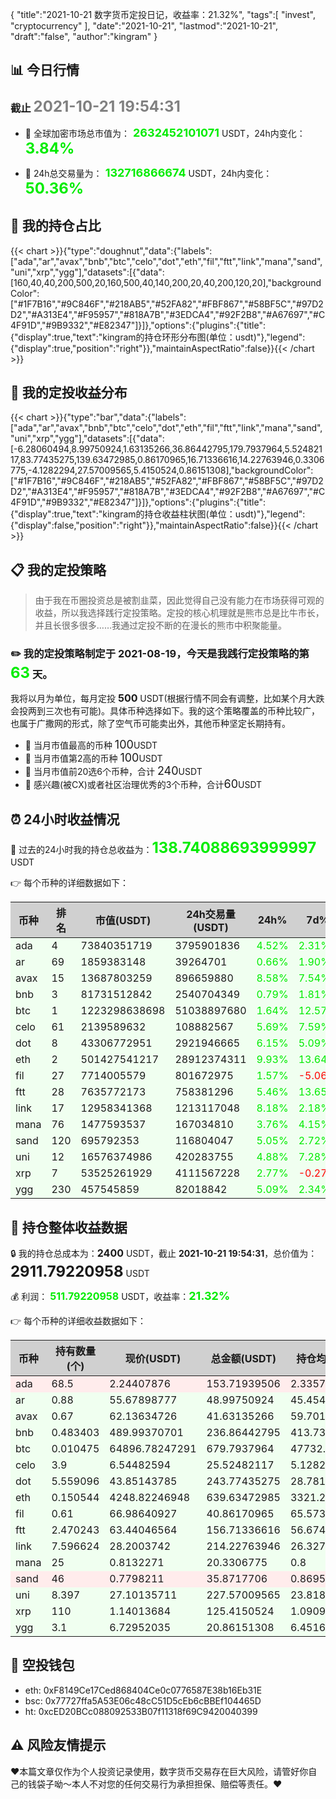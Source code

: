 {
"title":"2021-10-21 数字货币定投日记，收益率：21.32%",
"tags":[
"invest",
"cryptocurrency"
],
"date":"2021-10-21",
"lastmod":"2021-10-21",
"draft":"false",
"author":"kingram"
}

##  📊 今日行情
### 截止 <font color=grey size=5 >**2021-10-21 19:54:31**</font>
- 🍖 全球加密市场总市值为：<font color=#00EC00 size=4 > **2632452101071**</font> USDT，24h内变化：<font color=#00EC00 size=5 > **3.84%**</font>

- 🍤 24h总交易量为：<font color=#00EC00 size=4 > **132716866674**</font> USDT，24h内变化：<font color=#00EC00 size=5 > **50.36%**</font>

## 🎨 我的持仓占比
{{< chart >}}{"type":"doughnut","data":{"labels":["ada","ar","avax","bnb","btc","celo","dot","eth","fil","ftt","link","mana","sand","uni","xrp","ygg"],"datasets":[{"data":[160,40,40,200,500,20,160,500,40,140,200,20,40,200,120,20],"backgroundColor":["#1F7B16","#9C846F","#218AB5","#52FA82","#FBF867","#58BF5C","#97D2D2","#A313E4","#F95957","#818A7B","#3EDCA4","#92F2B8","#A67697","#C4F91D","#9B9332","#E82347"]}]},"options":{"plugins":{"title":{"display":true,"text":"kingram的持仓环形分布图(单位：usdt)"},"legend":{"display":true,"position":"right"}},"maintainAspectRatio":false}}{{< /chart >}}

## 🍺 我的定投收益分布
{{< chart >}}{"type":"bar","data":{"labels":["ada","ar","avax","bnb","btc","celo","dot","eth","fil","ftt","link","mana","sand","uni","xrp","ygg"],"datasets":[{"data":[-6.28060494,8.99750924,1.63135266,36.86442795,179.7937964,5.52482117,83.77435275,139.63472985,0.86170965,16.71336616,14.22763946,0.3306775,-4.1282294,27.57009565,5.4150524,0.86151308],"backgroundColor":["#1F7B16","#9C846F","#218AB5","#52FA82","#FBF867","#58BF5C","#97D2D2","#A313E4","#F95957","#818A7B","#3EDCA4","#92F2B8","#A67697","#C4F91D","#9B9332","#E82347"]}]},"options":{"plugins":{"title":{"display":true,"text":"kingram的持仓收益柱状图(单位：usdt)"},"legend":{"display":false,"position":"right"}},"maintainAspectRatio":false}}{{< /chart >}}

## 📋 我的定投策略

> 由于我在币圈投资总是被割韭菜，因此觉得自己没有能力在市场获得可观的收益，所以我选择践行定投策略。定投的核心机理就是熊市总是比牛市长，并且长很多很多……我通过定投不断的在漫长的熊市中积聚能量。

### ✏️ 我的定投策略制定于 **2021-08-19**，今天是我践行定投策略的第<font color=#00EC00 size=5 > **63**</font> 天。
我将以月为单位，每月定投 <font size=3 ><strong> 500 </strong></font> USDT(根据行情不同会有调整，比如某个月大跌会投两到三次也有可能)。具体币种选择如下。我的这个策略覆盖的币种比较广，也属于广撒网的形式，除了空气币可能卖出外，其他币种坚定长期持有。

- 🥇 当月市值最高的币种 <font size=4 >100</font>USDT
- 🥈 当月市值第2高的币种 <font size=4 >100</font>USDT
- 🥉 当月市值前20选6个币种，合计 <font size=4 >240</font>USDT
- 🏅 感兴趣(被CX)或者社区治理优秀的3个币种，合计<font size=4 >60</font>USDT

## ⏰ 24小时收益情况
📌 过去的24小时我的持仓总收益为：<font color=#00EC00 size=5 >**138.74088693999997**</font> USDT

👉 每个币种的详细数据如下：
<table>
    <thead><tr bgcolor="#d0d0d0" ><th>币种</th><th>排名</th><th>市值(USDT)</th><th>24h交易量(USDT)</th><th>24h%</th><th>7d%</th><th>24h收益</th></tr></thead>
    <tbody>
    <tr>
        <td bgcolor=#F0FFF0>ada</td>
        <td bgcolor=#F0FFF0>4</td>
        <td bgcolor=#F0FFF0>73840351719</td>
        <td bgcolor=#F0FFF0>3795901836</td>
        <td bgcolor=#F0FFF0><font color=#00EC00>4.52%</font></td>
        <td bgcolor=#F0FFF0><font color=#00EC00>2.31%</font></td>
        <td bgcolor=#F0FFF0><font color=#00EC00 size=3 ><strong>6.6411166</strong></font></td>
    </tr>
    <tr>
        <td bgcolor=#F0FFF0>ar</td>
        <td bgcolor=#F0FFF0>69</td>
        <td bgcolor=#F0FFF0>1859383148</td>
        <td bgcolor=#F0FFF0>39264701</td>
        <td bgcolor=#F0FFF0><font color=#00EC00>0.66%</font></td>
        <td bgcolor=#F0FFF0><font color=#00EC00>1.90%</font></td>
        <td bgcolor=#F0FFF0><font color=#00EC00 size=3 ><strong>0.31959215</strong></font></td>
    </tr>
    <tr>
        <td bgcolor=#F0FFF0>avax</td>
        <td bgcolor=#F0FFF0>15</td>
        <td bgcolor=#F0FFF0>13687803259</td>
        <td bgcolor=#F0FFF0>896659880</td>
        <td bgcolor=#F0FFF0><font color=#00EC00>8.58%</font></td>
        <td bgcolor=#F0FFF0><font color=#00EC00>7.54%</font></td>
        <td bgcolor=#F0FFF0><font color=#00EC00 size=3 ><strong>3.29055643</strong></font></td>
    </tr>
    <tr>
        <td bgcolor=#F0FFF0>bnb</td>
        <td bgcolor=#F0FFF0>3</td>
        <td bgcolor=#F0FFF0>81731512842</td>
        <td bgcolor=#F0FFF0>2540704349</td>
        <td bgcolor=#F0FFF0><font color=#00EC00>0.79%</font></td>
        <td bgcolor=#F0FFF0><font color=#00EC00>1.81%</font></td>
        <td bgcolor=#F0FFF0><font color=#00EC00 size=3 ><strong>1.86497705</strong></font></td>
    </tr>
    <tr>
        <td bgcolor=#F0FFF0>btc</td>
        <td bgcolor=#F0FFF0>1</td>
        <td bgcolor=#F0FFF0>1223298638698</td>
        <td bgcolor=#F0FFF0>51038897680</td>
        <td bgcolor=#F0FFF0><font color=#00EC00>1.64%</font></td>
        <td bgcolor=#F0FFF0><font color=#00EC00>12.57%</font></td>
        <td bgcolor=#F0FFF0><font color=#00EC00 size=3 ><strong>10.98305102</strong></font></td>
    </tr>
    <tr>
        <td bgcolor=#F0FFF0>celo</td>
        <td bgcolor=#F0FFF0>61</td>
        <td bgcolor=#F0FFF0>2139589632</td>
        <td bgcolor=#F0FFF0>108882567</td>
        <td bgcolor=#F0FFF0><font color=#00EC00>5.69%</font></td>
        <td bgcolor=#F0FFF0><font color=#00EC00>7.59%</font></td>
        <td bgcolor=#F0FFF0><font color=#00EC00 size=3 ><strong>1.37387611</strong></font></td>
    </tr>
    <tr>
        <td bgcolor=#F0FFF0>dot</td>
        <td bgcolor=#F0FFF0>8</td>
        <td bgcolor=#F0FFF0>43306772951</td>
        <td bgcolor=#F0FFF0>2921946665</td>
        <td bgcolor=#F0FFF0><font color=#00EC00>6.15%</font></td>
        <td bgcolor=#F0FFF0><font color=#00EC00>5.09%</font></td>
        <td bgcolor=#F0FFF0><font color=#00EC00 size=3 ><strong>14.11964241</strong></font></td>
    </tr>
    <tr>
        <td bgcolor=#F0FFF0>eth</td>
        <td bgcolor=#F0FFF0>2</td>
        <td bgcolor=#F0FFF0>501427541217</td>
        <td bgcolor=#F0FFF0>28912374311</td>
        <td bgcolor=#F0FFF0><font color=#00EC00>9.93%</font></td>
        <td bgcolor=#F0FFF0><font color=#00EC00>13.64%</font></td>
        <td bgcolor=#F0FFF0><font color=#00EC00 size=3 ><strong>57.75516478</strong></font></td>
    </tr>
    <tr>
        <td bgcolor=#F0FFF0>fil</td>
        <td bgcolor=#F0FFF0>27</td>
        <td bgcolor=#F0FFF0>7714005579</td>
        <td bgcolor=#F0FFF0>801672975</td>
        <td bgcolor=#F0FFF0><font color=#00EC00>1.57%</font></td>
        <td bgcolor=#F0FFF0><font color=#FF0000>-5.06%</font></td>
        <td bgcolor=#F0FFF0><font color=#00EC00 size=3 ><strong>0.6325761</strong></font></td>
    </tr>
    <tr>
        <td bgcolor=#F0FFF0>ftt</td>
        <td bgcolor=#F0FFF0>28</td>
        <td bgcolor=#F0FFF0>7635772173</td>
        <td bgcolor=#F0FFF0>758381296</td>
        <td bgcolor=#F0FFF0><font color=#00EC00>5.46%</font></td>
        <td bgcolor=#F0FFF0><font color=#00EC00>13.65%</font></td>
        <td bgcolor=#F0FFF0><font color=#00EC00 size=3 ><strong>8.11174485</strong></font></td>
    </tr>
    <tr>
        <td bgcolor=#F0FFF0>link</td>
        <td bgcolor=#F0FFF0>17</td>
        <td bgcolor=#F0FFF0>12958341368</td>
        <td bgcolor=#F0FFF0>1213117048</td>
        <td bgcolor=#F0FFF0><font color=#00EC00>8.18%</font></td>
        <td bgcolor=#F0FFF0><font color=#00EC00>2.18%</font></td>
        <td bgcolor=#F0FFF0><font color=#00EC00 size=3 ><strong>16.206975</strong></font></td>
    </tr>
    <tr>
        <td bgcolor=#F0FFF0>mana</td>
        <td bgcolor=#F0FFF0>76</td>
        <td bgcolor=#F0FFF0>1477593537</td>
        <td bgcolor=#F0FFF0>167034810</td>
        <td bgcolor=#F0FFF0><font color=#00EC00>3.76%</font></td>
        <td bgcolor=#F0FFF0><font color=#00EC00>4.15%</font></td>
        <td bgcolor=#F0FFF0><font color=#00EC00 size=3 ><strong>0.73636698</strong></font></td>
    </tr>
    <tr>
        <td bgcolor=#F0FFF0>sand</td>
        <td bgcolor=#F0FFF0>120</td>
        <td bgcolor=#F0FFF0>695792353</td>
        <td bgcolor=#F0FFF0>116804047</td>
        <td bgcolor=#F0FFF0><font color=#00EC00>5.05%</font></td>
        <td bgcolor=#F0FFF0><font color=#00EC00>2.72%</font></td>
        <td bgcolor=#F0FFF0><font color=#00EC00 size=3 ><strong>1.7240739</strong></font></td>
    </tr>
    <tr>
        <td bgcolor=#F0FFF0>uni</td>
        <td bgcolor=#F0FFF0>12</td>
        <td bgcolor=#F0FFF0>16576374986</td>
        <td bgcolor=#F0FFF0>420283755</td>
        <td bgcolor=#F0FFF0><font color=#00EC00>4.88%</font></td>
        <td bgcolor=#F0FFF0><font color=#00EC00>7.28%</font></td>
        <td bgcolor=#F0FFF0><font color=#00EC00 size=3 ><strong>10.59491169</strong></font></td>
    </tr>
    <tr>
        <td bgcolor=#F0FFF0>xrp</td>
        <td bgcolor=#F0FFF0>7</td>
        <td bgcolor=#F0FFF0>53525261929</td>
        <td bgcolor=#F0FFF0>4111567228</td>
        <td bgcolor=#F0FFF0><font color=#00EC00>2.77%</font></td>
        <td bgcolor=#F0FFF0><font color=#FF0000>-0.27%</font></td>
        <td bgcolor=#F0FFF0><font color=#00EC00 size=3 ><strong>3.37595958</strong></font></td>
    </tr>
    <tr>
        <td bgcolor=#F0FFF0>ygg</td>
        <td bgcolor=#F0FFF0>230</td>
        <td bgcolor=#F0FFF0>457545859</td>
        <td bgcolor=#F0FFF0>82018842</td>
        <td bgcolor=#F0FFF0><font color=#00EC00>5.09%</font></td>
        <td bgcolor=#F0FFF0><font color=#00EC00>2.34%</font></td>
        <td bgcolor=#F0FFF0><font color=#00EC00 size=3 ><strong>1.01030229</strong></font></td>
    </tr>
    </tbody>
</table>

## 🎯 持仓整体收益数据

🔒 我的持仓总成本为：<font size=3 >**2400**</font> USDT，截止 **2021-10-21 19:54:31**，总价值为：<font  size=5 >**2911.79220958**</font> USDT

💰 利润： <font color=#00EC00 size=3 >**511.79220958**</font> USDT，收益率：<font color=#00EC00 size=4 >**21.32%**</font>

👉 每个币种的详细收益数据如下：

<table>
    <thead><tr bgcolor="#d0d0d0" ><th>币种</th><th>持有数量(个)</th><th>现价(USDT)</th><th>总金额(USDT)</th><th>持仓均价(USDT)</th><th>成本(USDT)</th><th>利润(USDT)</th><th>收益率</th></tr></thead>
    <tbody>
    <tr>
        <td bgcolor=#FFECEC>ada</td>
        <td bgcolor=#FFECEC>68.5</td>
        <td bgcolor=#FFECEC>2.24407876</td>
        <td bgcolor=#FFECEC>153.71939506</td>
        <td bgcolor=#FFECEC>2.33576642</td>
        <td bgcolor=#FFECEC>160</td>
        <td bgcolor=#FFECEC>-6.28060494</td>
        <td bgcolor=#FFECEC><font color=#FF0000 size=3 ><strong>-3.93%</strong></font></td>
    </tr>
    <tr>
        <td bgcolor=#F0FFF0>ar</td>
        <td bgcolor=#F0FFF0>0.88</td>
        <td bgcolor=#F0FFF0>55.67898777</td>
        <td bgcolor=#F0FFF0>48.99750924</td>
        <td bgcolor=#F0FFF0>45.45454545</td>
        <td bgcolor=#F0FFF0>40</td>
        <td bgcolor=#F0FFF0>8.99750924</td>
        <td bgcolor=#F0FFF0><font color=#00EC00 size=3 ><strong>22.49%</strong></font></td>
    </tr>
    <tr>
        <td bgcolor=#F0FFF0>avax</td>
        <td bgcolor=#F0FFF0>0.67</td>
        <td bgcolor=#F0FFF0>62.13634726</td>
        <td bgcolor=#F0FFF0>41.63135266</td>
        <td bgcolor=#F0FFF0>59.70149254</td>
        <td bgcolor=#F0FFF0>40</td>
        <td bgcolor=#F0FFF0>1.63135266</td>
        <td bgcolor=#F0FFF0><font color=#00EC00 size=3 ><strong>4.08%</strong></font></td>
    </tr>
    <tr>
        <td bgcolor=#F0FFF0>bnb</td>
        <td bgcolor=#F0FFF0>0.483403</td>
        <td bgcolor=#F0FFF0>489.99370701</td>
        <td bgcolor=#F0FFF0>236.86442795</td>
        <td bgcolor=#F0FFF0>413.73346876</td>
        <td bgcolor=#F0FFF0>200</td>
        <td bgcolor=#F0FFF0>36.86442795</td>
        <td bgcolor=#F0FFF0><font color=#00EC00 size=3 ><strong>18.43%</strong></font></td>
    </tr>
    <tr>
        <td bgcolor=#F0FFF0>btc</td>
        <td bgcolor=#F0FFF0>0.010475</td>
        <td bgcolor=#F0FFF0>64896.78247291</td>
        <td bgcolor=#F0FFF0>679.7937964</td>
        <td bgcolor=#F0FFF0>47732.69689737</td>
        <td bgcolor=#F0FFF0>500</td>
        <td bgcolor=#F0FFF0>179.7937964</td>
        <td bgcolor=#F0FFF0><font color=#00EC00 size=3 ><strong>35.96%</strong></font></td>
    </tr>
    <tr>
        <td bgcolor=#F0FFF0>celo</td>
        <td bgcolor=#F0FFF0>3.9</td>
        <td bgcolor=#F0FFF0>6.54482594</td>
        <td bgcolor=#F0FFF0>25.52482117</td>
        <td bgcolor=#F0FFF0>5.12820513</td>
        <td bgcolor=#F0FFF0>20</td>
        <td bgcolor=#F0FFF0>5.52482117</td>
        <td bgcolor=#F0FFF0><font color=#00EC00 size=3 ><strong>27.62%</strong></font></td>
    </tr>
    <tr>
        <td bgcolor=#F0FFF0>dot</td>
        <td bgcolor=#F0FFF0>5.559096</td>
        <td bgcolor=#F0FFF0>43.85143785</td>
        <td bgcolor=#F0FFF0>243.77435275</td>
        <td bgcolor=#F0FFF0>28.78165802</td>
        <td bgcolor=#F0FFF0>160</td>
        <td bgcolor=#F0FFF0>83.77435275</td>
        <td bgcolor=#F0FFF0><font color=#00EC00 size=3 ><strong>52.36%</strong></font></td>
    </tr>
    <tr>
        <td bgcolor=#F0FFF0>eth</td>
        <td bgcolor=#F0FFF0>0.150544</td>
        <td bgcolor=#F0FFF0>4248.82246948</td>
        <td bgcolor=#F0FFF0>639.63472985</td>
        <td bgcolor=#F0FFF0>3321.28812839</td>
        <td bgcolor=#F0FFF0>500</td>
        <td bgcolor=#F0FFF0>139.63472985</td>
        <td bgcolor=#F0FFF0><font color=#00EC00 size=3 ><strong>27.93%</strong></font></td>
    </tr>
    <tr>
        <td bgcolor=#F0FFF0>fil</td>
        <td bgcolor=#F0FFF0>0.61</td>
        <td bgcolor=#F0FFF0>66.98640927</td>
        <td bgcolor=#F0FFF0>40.86170965</td>
        <td bgcolor=#F0FFF0>65.57377049</td>
        <td bgcolor=#F0FFF0>40</td>
        <td bgcolor=#F0FFF0>0.86170965</td>
        <td bgcolor=#F0FFF0><font color=#00EC00 size=3 ><strong>2.15%</strong></font></td>
    </tr>
    <tr>
        <td bgcolor=#F0FFF0>ftt</td>
        <td bgcolor=#F0FFF0>2.470243</td>
        <td bgcolor=#F0FFF0>63.44046564</td>
        <td bgcolor=#F0FFF0>156.71336616</td>
        <td bgcolor=#F0FFF0>56.67458627</td>
        <td bgcolor=#F0FFF0>140</td>
        <td bgcolor=#F0FFF0>16.71336616</td>
        <td bgcolor=#F0FFF0><font color=#00EC00 size=3 ><strong>11.94%</strong></font></td>
    </tr>
    <tr>
        <td bgcolor=#F0FFF0>link</td>
        <td bgcolor=#F0FFF0>7.596624</td>
        <td bgcolor=#F0FFF0>28.2003742</td>
        <td bgcolor=#F0FFF0>214.22763946</td>
        <td bgcolor=#F0FFF0>26.32748442</td>
        <td bgcolor=#F0FFF0>200</td>
        <td bgcolor=#F0FFF0>14.22763946</td>
        <td bgcolor=#F0FFF0><font color=#00EC00 size=3 ><strong>7.11%</strong></font></td>
    </tr>
    <tr>
        <td bgcolor=#F0FFF0>mana</td>
        <td bgcolor=#F0FFF0>25</td>
        <td bgcolor=#F0FFF0>0.8132271</td>
        <td bgcolor=#F0FFF0>20.3306775</td>
        <td bgcolor=#F0FFF0>0.8</td>
        <td bgcolor=#F0FFF0>20</td>
        <td bgcolor=#F0FFF0>0.3306775</td>
        <td bgcolor=#F0FFF0><font color=#00EC00 size=3 ><strong>1.65%</strong></font></td>
    </tr>
    <tr>
        <td bgcolor=#FFECEC>sand</td>
        <td bgcolor=#FFECEC>46</td>
        <td bgcolor=#FFECEC>0.7798211</td>
        <td bgcolor=#FFECEC>35.8717706</td>
        <td bgcolor=#FFECEC>0.86956522</td>
        <td bgcolor=#FFECEC>40</td>
        <td bgcolor=#FFECEC>-4.1282294</td>
        <td bgcolor=#FFECEC><font color=#FF0000 size=3 ><strong>-10.32%</strong></font></td>
    </tr>
    <tr>
        <td bgcolor=#F0FFF0>uni</td>
        <td bgcolor=#F0FFF0>8.397</td>
        <td bgcolor=#F0FFF0>27.10135711</td>
        <td bgcolor=#F0FFF0>227.57009565</td>
        <td bgcolor=#F0FFF0>23.81803025</td>
        <td bgcolor=#F0FFF0>200</td>
        <td bgcolor=#F0FFF0>27.57009565</td>
        <td bgcolor=#F0FFF0><font color=#00EC00 size=3 ><strong>13.79%</strong></font></td>
    </tr>
    <tr>
        <td bgcolor=#F0FFF0>xrp</td>
        <td bgcolor=#F0FFF0>110</td>
        <td bgcolor=#F0FFF0>1.14013684</td>
        <td bgcolor=#F0FFF0>125.4150524</td>
        <td bgcolor=#F0FFF0>1.09090909</td>
        <td bgcolor=#F0FFF0>120</td>
        <td bgcolor=#F0FFF0>5.4150524</td>
        <td bgcolor=#F0FFF0><font color=#00EC00 size=3 ><strong>4.51%</strong></font></td>
    </tr>
    <tr>
        <td bgcolor=#F0FFF0>ygg</td>
        <td bgcolor=#F0FFF0>3.1</td>
        <td bgcolor=#F0FFF0>6.72952035</td>
        <td bgcolor=#F0FFF0>20.86151308</td>
        <td bgcolor=#F0FFF0>6.4516129</td>
        <td bgcolor=#F0FFF0>20</td>
        <td bgcolor=#F0FFF0>0.86151308</td>
        <td bgcolor=#F0FFF0><font color=#00EC00 size=3 ><strong>4.31%</strong></font></td>
    </tr>
    </tbody>
</table>

## 🤞 空投钱包
- eth: 0xF8149Ce17Ced868404Ce0c0776587E38b16Eb31E
- bsc: 0x77727ffa5A53E06c48cC51D5cEb6cBBEf104465D
- ht: 0xcED20BCc088092533B07f11318f69C9420040399

## ⚠️ 风险友情提示
❤️本篇文章仅作为个人投资记录使用，数字货币交易存在巨大风险，请管好你自己的钱袋子呦～本人不对您的任何交易行为承担担保、赔偿等责任。❤️